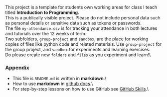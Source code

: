 This project is a template for students own working areas for class I teach titled **Introduction to Programming**.\
This is a publically visible project. Please do not include personal data such as personal details or sensitive data such as tokens or passwords.\
The file `my-attendance.csv` is for tracking your attendance in both lectures and tutorials over the 12 weeks of term.\
Two subfolders, `group-project` and `sandbox`, are the place for working copies of files like python code and related materials. Use `group-project` for the group project, and `sandbox` for experiments and learning exercises.\
Do please create new `folders` and `files` as you experiment and learn!\

### Appendix
* This file is `README.md` is written in **markdown**.\
* How to use **markdown** in [github docs](https://docs.github.com/en/get-started/writing-on-github/getting-started-with-writing-and-formatting-on-github/basic-writing-and-formatting-syntax).\
* For step-by-step lessons on how to use GitHub see [GitHub Skills](https://skills.github.com).\
